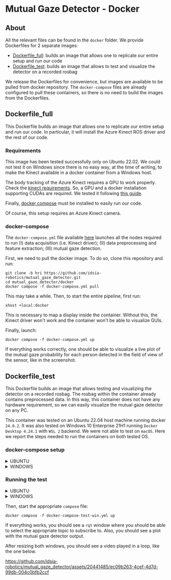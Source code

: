 Mutual Gaze Detector - Docker
==============

## About

All the relevant files can be found in the `docker` folder.
We provide Dockerfiles for 2 separate images:
* [Dockerfile_full](#dockerfile_full): builds an image that allows one to replicate our entire setup and run our code
* [Dockerfile_test](#dockerfile_test): builds an image that allows to test and visualize the detector on a recorded rosbag

We release the Dockerfiles for convenience, but images are available to be pulled from docker repository. The `docker-compose` files are already configured to pull these containers, so  there is no need to build the images from the Dockerfiles.


## Dockerfile_full

This Dockerfile builds an image that allows one to replicate our entire setup and run our code. In particular, it will install the Azure Kinect ROS driver and the rest of our code.

### Requirements
This image has been tested successfully only on Ubuntu 22.02. We could not test it on Windows since there is no easy way, at the time of writing, to make the Kinect available in a docker container from a Windows host.

The body tracking of the Azure Kinect requires a GPU to work properly. Check the [kinect requirements](https://learn.microsoft.com/en-us/azure/kinect-dk/system-requirements).
So, a GPU and a docker installation supporting CUDAs are required. We tested it following [this guide](https://linuxhint.com/use-nvidia-gpu-docker-containers-ubuntu-22-04-lts/).

Finally, [docker compose](https://docs.docker.com/compose/install/) must be installed to easily run our code.

Of course, this setup requires an Azure Kinect camera.

### docker-compose
The `docker-compose.yml` file available [here](docker-compose.yml) launches all the nodes required to run (I) data acquisition (i.e. Kinect driver); (II) data preprocessing and feature extraction; (III) mutual gaze detection.

First, we need to pull the docker image. To do so, clone this repository and run:

```
git clone -b hri https://github.com/idsia-robotics/mutual_gaze_detector.git
cd mutual_gaze_detector/docker
docker compose -f docker-compose.yml pull
```

This may take a while. Then, to start the entire pipeline, first run:
```
xhost +local:docker
```
This is necessary to map a display inside the container. Without this, the Kinect driver won't work and the container won't be able to visualize GUIs.

Finally, launch:
```
docker compose -f docker-compose.yml up
```
If everything works correctly, one should be able to visualize a live plot of the mutual gaze probability for each person detected in the field of view of the sensor, like in the screenshot.

## Dockerfile_test
This Dockerfile builds an image that allows testing and visualizing the detector on a recorded rosbag. The rosbag within the container already contains preprocessed data. In this way, this container does not have any hardware requirement, so we can easily visualize the mutual gaze detector on any PC.

This container was tested on an Ubuntu 22.04 host machine running docker `24.0.2`. It was also tested on Windows 10 Enterprise 21H1 running `Docker Desktop 4.24.1` with `WSL 2` backend. We were not able to test on `macOS`.
Here we report the steps needed to run the containers on both tested OS.

### docker-compose setup

<details>
  <summary>UBUNTU</summary>
  
  1. Install [docker](https://docs.docker.com/get-docker) and [docker-compose](https://docs.docker.com/compose/install/). Check also this [post-install paragraph](https://docs.docker.com/engine/install/linux-postinstall/#manage-docker-as-a-non-root-user) to manage docker as a non-root user (otherwise remember to run all docker commands with `sudo`).
  2. Clone this repository locally.
  3. Step into the `docker` folder of the repository and pull the container:
   ```
   git clone -b hri https://github.com/idsia-robotics/mutual_gaze_detector.git
   cd mutual_gaze_detector/docker
   docker compose -f docker-compose-test.yml pull
   ```
   
</details>

<details>
  <summary>WINDOWS</summary>
  
  1. Install [docker](https://docs.docker.com/desktop/windows/install/) using `Windows Subsystem for Linux (WSL2)` backend. `docker-compose` is included in this installation.
  2. Install [VcXsrv Windows X Server](https://sourceforge.net/projects/vcxsrv/). This is needed to get GUI apps running from Linux containers.
  3. Open a terminal.
  4. Clone this repository locally.
  5. Step into the `docker` folder and then in each subfolder to pull the container for each component.
   ```
   git clone -b hri https://github.com/idsia-robotics/mutual_gaze_detector.git
   cd mutual_gaze_detector
   cd docker
   docker compose -f docker-compose-test-win.yml pull
   ```
   
</details>


### Running the test

<details>
  <summary>UBUNTU</summary>

First, we map a display within the container. Run:
```
xhost +local:docker
```
Then, start the appropriate `compose` file:
```
docker compose -f docker-compose-test.yml up
```

</details>

<details>
  <summary>WINDOWS</summary>

First, we map a display within the container.
1. Start XLaunch
2. Leave default settings and press `Next` (Multiple windows, Display number -1)
3. Leave default settings and press `Next` (Start no client)
4. Remove the flag from `Native opengl` and press `Next`
5. Press `Finish`
</details>

Then, start the appropriate `compose` file:
```
docker compose -f docker-compose-test-win.yml up
```

If everything works, you should see a `rqt` window where you should be able to select the appropriate topic to subscribe to. Also, you should see a plot with the mutual gaze detector output.

After resizing both windows, you should see a video played in a loop, like the one below.


https://github.com/idsia-robotics/mutual_gaze_detector/assets/20441485/ec09b263-4cef-4d7d-99db-004c0bfb2ccf


